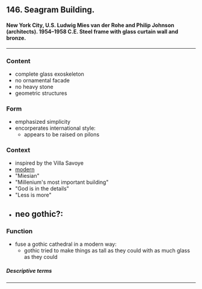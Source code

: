 <!-- order:17 -->
## 146. Seagram Building. 


#### New York City, U.S. Ludwig Mies van der Rohe and Philip Johnson (architects). 1954–1958 C.E. Steel frame with glass curtain wall and bronze.

---

### Content
- complete glass exoskeleton
- no ornamental facade
- no heavy stone
- geometric structures

### Form
- emphasized simplicity 
- encorperates international style:
  - appears to be raised on pilons 

### Context
- inspired by the Villa Savoye 
- [modern](modern)
- "Miesian"
- "Millenium's most important building"
- "God is in the details"
- "Less is more"
- neo gothic?:
  - 


### Function
- fuse a gothic cathedral in a modern way:
  - gothic tried to make things as tall as they could with as much glass as they could

##### Descriptive terms

---
